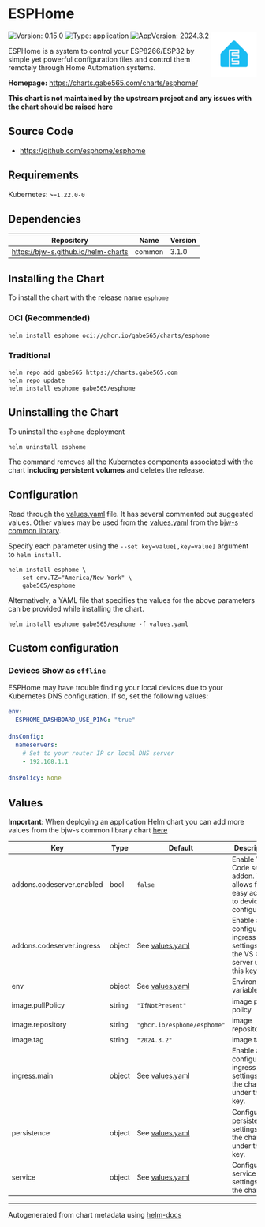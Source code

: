 # ESPHome

<img src="https://raw.githubusercontent.com/esphome/esphome-docs/0191785/images/logo.svg" align="right" width="92" alt="esphome logo">

![Version: 0.15.0](https://img.shields.io/badge/Version-0.15.0-informational?style=flat)
![Type: application](https://img.shields.io/badge/Type-application-informational?style=flat)
![AppVersion: 2024.3.2](https://img.shields.io/badge/AppVersion-2024.3.2-informational?style=flat)

ESPHome is a system to control your ESP8266/ESP32 by simple yet powerful configuration files and control them remotely through Home Automation systems.

**Homepage:** <https://charts.gabe565.com/charts/esphome/>

**This chart is not maintained by the upstream project and any issues with the chart should be raised
[here](https://github.com/gabe565/charts/issues/new?assignees=gabe565&labels=bug&template=bug_report.yaml&name=esphome&version=0.15.0)**

## Source Code

* <https://github.com/esphome/esphome>

## Requirements

Kubernetes: `>=1.22.0-0`

## Dependencies

| Repository | Name | Version |
|------------|------|---------|
| <https://bjw-s.github.io/helm-charts> | common | 3.1.0 |

## Installing the Chart

To install the chart with the release name `esphome`

### OCI (Recommended)

```console
helm install esphome oci://ghcr.io/gabe565/charts/esphome
```

### Traditional

```console
helm repo add gabe565 https://charts.gabe565.com
helm repo update
helm install esphome gabe565/esphome
```

## Uninstalling the Chart

To uninstall the `esphome` deployment

```console
helm uninstall esphome
```

The command removes all the Kubernetes components associated with the chart **including persistent volumes** and deletes the release.

## Configuration

Read through the [values.yaml](./values.yaml) file. It has several commented out suggested values.
Other values may be used from the [values.yaml](https://github.com/bjw-s/helm-charts/tree/main/charts/library/common/values.yaml) from the [bjw-s common library](https://github.com/bjw-s/helm-charts/tree/main/charts/library/common).

Specify each parameter using the `--set key=value[,key=value]` argument to `helm install`.

```console
helm install esphome \
  --set env.TZ="America/New York" \
    gabe565/esphome
```

Alternatively, a YAML file that specifies the values for the above parameters can be provided while installing the chart.

```console
helm install esphome gabe565/esphome -f values.yaml
```

## Custom configuration

### Devices Show as `offline`

ESPHome may have trouble finding your local devices due to your Kubernetes DNS configuration.
If so, set the following values:

```yaml
env:
  ESPHOME_DASHBOARD_USE_PING: "true"

dnsConfig:
  nameservers:
    # Set to your router IP or local DNS server
    - 192.168.1.1

dnsPolicy: None
```

## Values

**Important**: When deploying an application Helm chart you can add more values from the bjw-s common library chart [here](https://github.com/bjw-s/helm-charts/tree/main/charts/library/common)

| Key | Type | Default | Description |
|-----|------|---------|-------------|
| addons.codeserver.enabled | bool | `false` | Enable VS Code server addon.    This allows for easy access to device configuration |
| addons.codeserver.ingress | object | See [values.yaml](./values.yaml) | Enable and configure ingress settings for the VS Code server under this key. |
| env | object | See [values.yaml](./values.yaml) | Environment variables. |
| image.pullPolicy | string | `"IfNotPresent"` | image pull policy |
| image.repository | string | `"ghcr.io/esphome/esphome"` | image repository |
| image.tag | string | `"2024.3.2"` | image tag |
| ingress.main | object | See [values.yaml](./values.yaml) | Enable and configure ingress settings for the chart under this key. |
| persistence | object | See [values.yaml](./values.yaml) | Configure persistence settings for the chart under this key. |
| service | object | See [values.yaml](./values.yaml) | Configures service settings for the chart. |

---
Autogenerated from chart metadata using [helm-docs](https://github.com/norwoodj/helm-docs)
